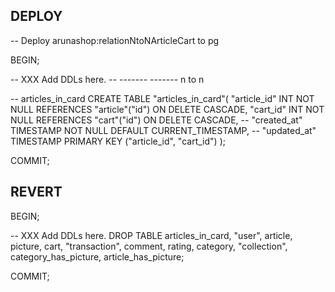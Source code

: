 ## DEPLOY
-- Deploy arunashop:relationNtoNArticleCart to pg

BEGIN;

-- XXX Add DDLs here.
-- ------- ------- n to n

-- articles_in_card
CREATE TABLE "articles_in_card"(
    "article_id" INT NOT NULL REFERENCES "article"("id") ON DELETE CASCADE,
    "cart_id" INT NOT NULL REFERENCES "cart"("id") ON DELETE CASCADE,
    -- "created_at" TIMESTAMP NOT NULL DEFAULT CURRENT_TIMESTAMP,
    -- "updated_at" TIMESTAMP
    PRIMARY KEY ("article_id", "cart_id")
);


COMMIT;


## REVERT

BEGIN;

-- XXX Add DDLs here.
DROP TABLE articles_in_card,
    "user",
    article,
    picture,
    cart,
    "transaction",
    comment,
    rating,
    category,
    "collection",
    category_has_picture,
    article_has_picture;

COMMIT;